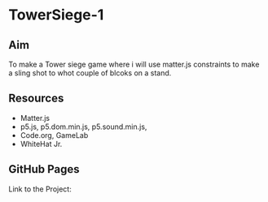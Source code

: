 # TowerSiege-1

## Aim

To make a Tower siege game where i will use matter.js constraints to make a sling shot to whot couple of blcoks on a stand.

## Resources

- Matter.js
- p5.js, p5.dom.min.js, p5.sound.min.js,
- Code.org, GameLab
- WhiteHat Jr.

## GitHub Pages

Link to the Project:
